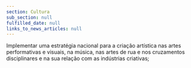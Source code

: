 ```yaml
---
section: Cultura
sub_section: null
fulfilled_date: null
links_to_news_articles: null
---
```


Implementar uma estratégia nacional para a criação artística nas artes performativas e visuais, na música, nas artes de rua e nos cruzamentos disciplinares e na sua relação com as indústrias criativas;